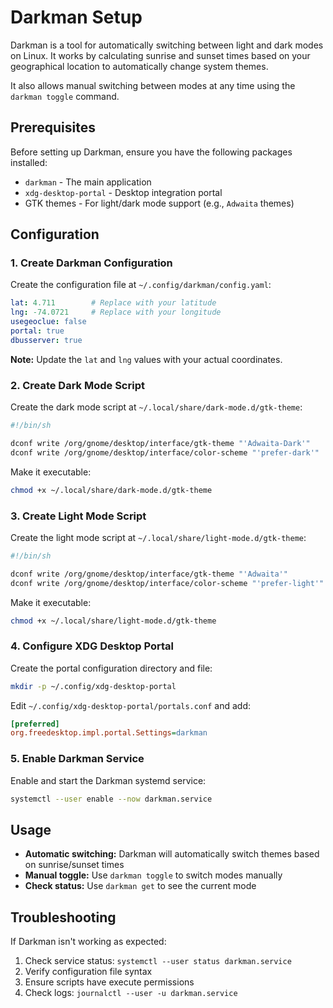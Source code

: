 # Darkman Setup

Darkman is a tool for automatically switching between light and dark modes on
Linux. It works by calculating sunrise and sunset times based on your
geographical location to automatically change system themes.

It also allows manual switching between modes at any time using the
`darkman toggle` command.

## Prerequisites

Before setting up Darkman, ensure you have the following packages installed:

- `darkman` - The main application
- `xdg-desktop-portal` - Desktop integration portal
- GTK themes - For light/dark mode support (e.g., `Adwaita` themes)

## Configuration

### 1. Create Darkman Configuration

Create the configuration file at `~/.config/darkman/config.yaml`:

```yaml
lat: 4.711        # Replace with your latitude
lng: -74.0721     # Replace with your longitude
usegeoclue: false
portal: true
dbusserver: true
```

**Note:** Update the `lat` and `lng` values with your actual coordinates.

### 2. Create Dark Mode Script

Create the dark mode script at `~/.local/share/dark-mode.d/gtk-theme`:

```bash
#!/bin/sh

dconf write /org/gnome/desktop/interface/gtk-theme "'Adwaita-Dark'"
dconf write /org/gnome/desktop/interface/color-scheme "'prefer-dark'"
```

Make it executable:

```bash
chmod +x ~/.local/share/dark-mode.d/gtk-theme
```

### 3. Create Light Mode Script

Create the light mode script at `~/.local/share/light-mode.d/gtk-theme`:

```bash
#!/bin/sh

dconf write /org/gnome/desktop/interface/gtk-theme "'Adwaita'"
dconf write /org/gnome/desktop/interface/color-scheme "'prefer-light'"
```

Make it executable:

```bash
chmod +x ~/.local/share/light-mode.d/gtk-theme
```

### 4. Configure XDG Desktop Portal

Create the portal configuration directory and file:

```bash
mkdir -p ~/.config/xdg-desktop-portal
```

Edit `~/.config/xdg-desktop-portal/portals.conf` and add:

```ini
[preferred]
org.freedesktop.impl.portal.Settings=darkman
```

### 5. Enable Darkman Service

Enable and start the Darkman systemd service:

```bash
systemctl --user enable --now darkman.service
```

## Usage

- **Automatic switching:** Darkman will automatically switch themes based on
  sunrise/sunset times
- **Manual toggle:** Use `darkman toggle` to switch modes manually
- **Check status:** Use `darkman get` to see the current mode

## Troubleshooting

If Darkman isn't working as expected:

1. Check service status: `systemctl --user status darkman.service`
2. Verify configuration file syntax
3. Ensure scripts have execute permissions
4. Check logs: `journalctl --user -u darkman.service`
